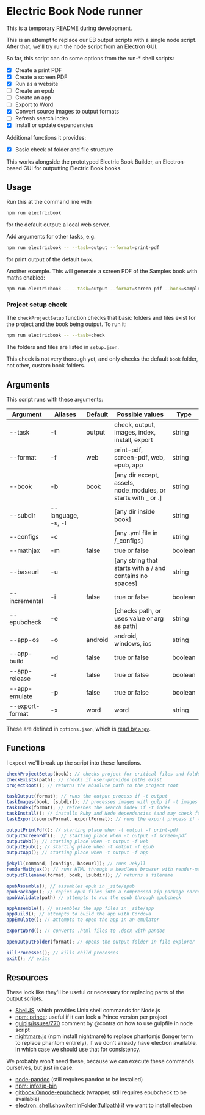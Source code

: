 # Electric Book Node runner

This is a temporary README during development.

This is an attempt to replace our EB output scripts with a single node script. After that, we'll try run the node script from an Electron GUI.

So far, this script can do some options from the run-* shell scripts:

- [x]  Create a print PDF
- [x]  Create a screen PDF
- [x]  Run as a website
- [ ]  Create an epub
- [ ]  Create an app
- [ ]  Export to Word
- [x]  Convert source images to output formats
- [ ]  Refresh search index
- [x]  Install or update dependencies

Additional functions it provides:

- [x] Basic check of folder and file structure

This works alongside the prototyped Electric Book Builder, an Electron-based GUI for outputting Electric Book books.

## Usage

Run this at the command line with

```sh
npm run electricbook
```

for the default output: a local web server.

Add arguments for other tasks, e.g.

```sh
npm run electricbook -- --task=output --format=print-pdf
```

for print output of the default `book`.

Another example. This will generate a screen PDF of the Samples book with maths enabled:

```sh
npm run electricbook -- --task=output --format=screen-pdf --book=samples --mathjax=true
```

### Project setup check

The `checkProjectSetup` function checks that basic folders and files exist for the project and the book being output. To run it:

```sh
npm run electricbook -- --task=check
```

The folders and files are listed in `setup.json`.

This check is not very thorough yet, and only checks the default `book` folder, not other, custom book folders.

## Arguments

This script runs with these arguments:

|     Argument    |      Aliases       | Default |                        Possible values                        |   Type  |
|-----------------|--------------------|---------|---------------------------------------------------------------|---------|
| --task          | -t                 | output  | check, output, images, index, install, export                 | string  |
| --format        | -f                 | web     | print-pdf, screen-pdf, web, epub, app                         | string  |
| --book          | -b                 | book    | [any dir except, assets, node_modules, or starts with _ or .] | string  |
| --subdir        | --language, -s, -l |         | [any dir inside book]                                         | string  |
| --configs       | -c                 |         | [any .yml file in /_configs]                                  | string  |
| --mathjax       | -m                 | false   | true or false                                                 | boolean |
| --baseurl       | -u                 |         | [any string that starts with a / and contains no spaces]      | string  |
| --incremental   | -i                 | false   | true or false                                                 | boolean |
| --epubcheck     | -e                 |         | [checks path, or uses value or arg as path]                   | string  |
| --app-os        | -o                 | android | android, windows, ios                                         | string  |
| --app-build     | -d                 | false   | true or false                                                 | boolean |
| --app-release   | -r                 | false   | true or false                                                 | boolean |
| --app-emulate   | -p                 | false   | true or false                                                 | boolean |
| --export-format | -x                 | word    | word                                                          | string  |

These are defined in `options.json`, which is [read by `argv`](https://www.npmjs.com/package/argv#options).

## Functions

I expect we'll break up the script into these functions.

``` js
checkProjectSetup(book); // checks project for critical files and folders
checkExists(path); // checks if user-provided paths exist
projectRoot(); // returns the absolute path to the project root

taskOutput(format); // runs the output process if -t output
taskImages(book, [subdir]); // processes images with gulp if -t images
taskIndex(format); // refreshes the search index if -t index
taskInstall(); // installs Ruby and Node dependencies (and may check for other application dependencies)
taskExport(sourceFormat, exportFormat); // runs the export process if -t export

outputPrintPdf(); // starting place when -t output -f print-pdf
outputScreenPdf();  // starting place when -t output -f screen-pdf
outputWeb(); // starting place when -t output -f web
outputEpub(); // starting place when -t output -f epub
outputApp(); // starting place when -t output -f app

jekyll(command, [configs, baseurl]); // runs Jekyll
renderMathjax(); // runs HTML through a headless browser with render-mathax.js
outputFilename(format, book, [subdir]); // returns a filename

epubAssemble(); // assembles epub in _site/epub
epubPackage(); // copies epub files into a compressed zip package correctly
epubValidate(path) // attempts to run the epub through epubcheck

appAssemble(); // assembles the app files in _site/app
appBuild(); // attempts to build the app with Cordova
appEmulate(); // attempts to open the app in an emulator

exportWord(); // converts .html files to .docx with pandoc

openOutputFolder(format); // opens the output folder in file explorer

killProcesses(); // kills child processes
exit(); // exits
```

## Resources

These look like they'll be useful or necessary for replacing parts of the output scripts.

- [ShellJS](https://github.com/shelljs/shelljs), which provides Unix shell commands for Node.js
- [npm: prince](https://www.npmjs.com/package/prince): useful if it can lock a Prince version per project
- [gulpjs/issues/770](https://github.com/gulpjs/gulp/issues/770#issuecomment-63121203) comment by @contra on how to use gulpfile in node script
- [nightmare.js](http://www.nightmarejs.org/) (npm install nightmare) to replace phantomjs (longer term to replace phantom entirely), if we don't already have electron available, in which case we should use that for consistency.

We probably won't need these, because we can execute these commands ourselves, but just in case:

- [node-pandoc](https://www.npmjs.com/package/node-pandoc) (still requires pandoc to be installed)
- [npm: infozip-bin](https://www.npmjs.com/package/infozip-bin)
- [gitbookIO/node-epubcheck](https://github.com/gitbookIO/node-epubcheck) (wrapper, still requires epubcheck to be available)
- [electron: shell.showitemInFolder(fullpath)](https://github.com/electron/electron/blob/master/docs/api/shell.md#shellshowiteminfolderfullpath) if we want to install electron

